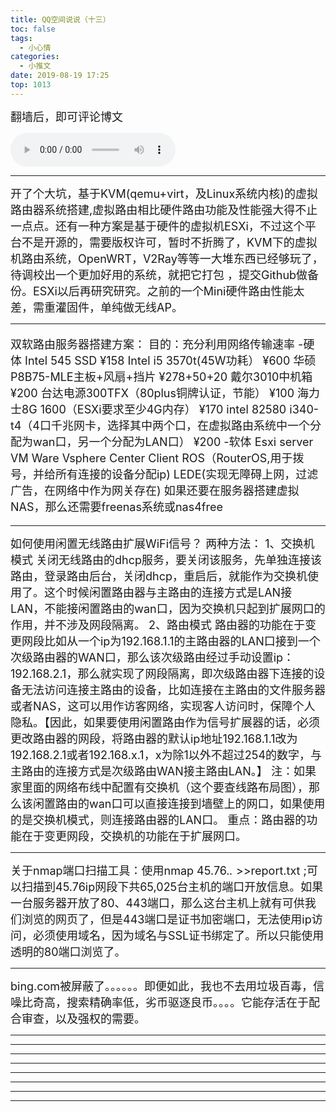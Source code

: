 ```yaml
---
title: QQ空间说说（十三）
toc: false
tags:
  - 小心情
categories:
  - 小推文
date: 2019-08-19 17:25
top: 1013
---
```

<font size=4>
翻墙后，即可评论博文

</font>
<!--more-->

<audio controls="controls" name="media" style="width:264px"  autoplay loop=true> <source src="/musics/huimengyouxian.mp3"> </audio>

***

<font size=4>
开了个大坑，基于KVM(qemu+virt，及Linux系统内核)的虚拟路由器系统搭建,虚拟路由相比硬件路由功能及性能强大得不止一点点。还有一种方案是基于硬件的虚拟机ESXi，不过这个平台不是开源的，需要版权许可，暂时不折腾了，KVM下的虚拟机路由系统，OpenWRT，V2Ray等等一大堆东西已经够玩了，待调校出一个更加好用的系统，就把它打包 ，提交Github做备份。ESXi以后再研究研究。之前的一个Mini硬件路由性能太差，需重灌固件，单纯做无线AP。
</font>

***

<font size=4>

双软路由服务器搭建方案：
目的：充分利用网络传输速率
-硬体
Intel 545 SSD ¥158
Intel i5 3570t(45W功耗） ¥600
华硕P8B75-MLE主板+风扇+挡片 ¥278+50+20
戴尔3010中机箱 ¥200
台达电源300TFX（80plus铜牌认证，节能） ¥100
海力士8G 1600（ESXi要求至少4G内存） ¥170
intel 82580 i340-t4（4口千兆网卡，选择其中两个口，在虚拟路由系统中一个分配为wan口，另一个分配为LAN口） ¥200
-软体
Esxi server VM Ware
Vsphere Center Client
ROS（RouterOS,用于拨号，并给所有连接的设备分配ip)
LEDE(实现无障碍上网，过滤广告，在网络中作为网关存在)
如果还要在服务器搭建虚拟NAS，那么还需要freenas系统或nas4free

</font>

***

<font size=4>
如何使用闲置无线路由扩展WiFi信号？
两种方法：
1、交换机模式
关闭无线路由的dhcp服务，要关闭该服务，先单独连接该路由，登录路由后台，关闭dhcp，重启后，就能作为交换机使用了。这个时候闲置路由器与主路由的连接方式是LAN接LAN，不能接闲置路由的wan口，因为交换机只起到扩展网口的作用，并不涉及网段隔离。
2、路由模式
路由器的功能在于变更网段比如从一个ip为192.168.1.1的主路由器的LAN口接到一个次级路由器的WAN口，那么该次级路由经过手动设置ip：192.168.2.1，那么就实现了网段隔离，即次级路由器下连接的设备无法访问连接主路由的设备，比如连接在主路由的文件服务器或者NAS，这可以用作访客网络，实现客人访问时，保障个人隐私。【因此，如果要使用闲置路由作为信号扩展器的话，必须更改路由器的网段，将路由器的默认ip地址192.168.1.1改为192.168.2.1或者192.168.x.1，x为除1以外不超过254的数字，与主路由的连接方式是次级路由WAN接主路由LAN。】
注：如果家里面的网络布线中配置有交换机（这个要查线路布局图），那么该闲置路由的wan口可以直接连接到墙壁上的网口，如果使用的是交换机模式，则连接路由器的LAN口。
重点：路由器的功能在于变更网段，交换机的功能在于扩展网口。

</font>

***

<font size=4>

关于nmap端口扫描工具：使用nmap 45.76.*.* >>report.txt ;可以扫描到45.76ip网段下共65,025台主机的端口开放信息。如果一台服务器开放了80、443端口，那么这台主机上就有可供我们浏览的网页了，但是443端口是证书加密端口，无法使用ip访问，必须使用域名，因为域名与SSL证书绑定了。所以只能使用透明的80端口浏览了。
</font>

***

<font size=4>
bing.com被屏蔽了。。。。。。即便如此，我也不去用垃圾百毒，信噪比奇高，搜索精确率低，劣币驱逐良币。。。。它能存活在于配合审查，以及强权的需要。
</font>

***

<font size=4>

</font>

***

<font size=4>

</font>

***

<font size=4>

</font>

***

<font size=4>

</font>

***

<font size=4>

</font>

***

<font size=4>

</font>

***

<font size=4>

</font>

***
